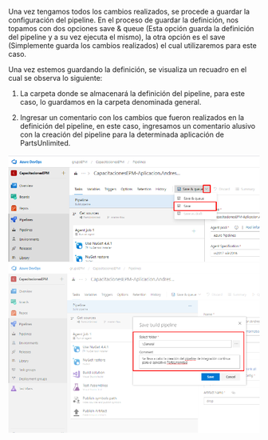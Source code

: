 Una vez tengamos todos los cambios realizados, se procede a guardar la configuración del pipeline. En el proceso de guardar la definición, nos topamos con dos opciones save & queue (Esta opción guarda la definición del pipeline y a su vez ejecuta el mismo), la otra opción es el save (Simplemente guarda los cambios realizados) el cual utilizaremos para este caso.

Una vez estemos guardando la definición, se visualiza un recuadro en el cual se observa lo siguiente: 

1. La carpeta donde se almacenará la definición del pipeline, para este caso, lo guardamos en la carpeta denominada general.

2. Ingresar un comentario con los cambios que fueron realizados en la definición del pipeline, en este caso, ingresamos un comentario alusivo con la creación del pipeline para la determinada aplicación de PartsUnlimited.


![guardar-definicion](./assets/opcion-guardar-pipeline.png)
![guardar-definicion](./assets/guardar-definicion.png)
